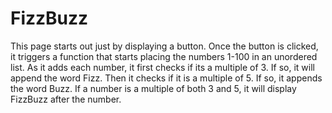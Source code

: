 # FizzBuzz

This page starts out just by displaying a button. Once the button is clicked, it triggers a function that starts placing the numbers 1-100 in an unordered list. As it adds each number, it first checks if its a multiple of 3. If so, it will append the word Fizz. Then it checks if it is a multiple of 5. If so, it appends the word Buzz. If a number is a multiple of both 3 and 5, it will display FizzBuzz after the number.
